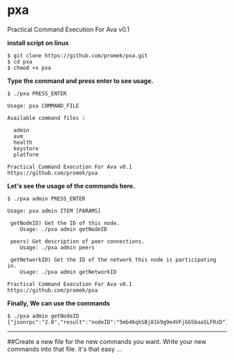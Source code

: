 # pxa

Practical Command Execution For Ava v0.1

**install script on linux**
```
$ git clone https://github.com/promek/pxa.git
$ cd pxa
$ chmod +x pxa
```

**Type the command and press enter to see usage.**
```
$ ./pxa PRESS_ENTER

Usage: pxa COMMAND_FILE

Available command files : 

  admin
  avm
  health
  keystore
  platform

Practical Command Execution For Ava v0.1
https://github.com/promek/pxa
```
**Let's see the usage of the commands here.**

```
$ ./pxa admin PRESS_ENTER

Usage: pxa admin ITEM [PARAMS]

 getNodeID) Get the ID of this node.                                          
    Usage: ./pxa admin getNodeID
    
 peers) Get description of peer connections.                                  
    Usage: ./pxa admin peers
    
 getNetworkID) Get the ID of the network this node is participating in.       
    Usage: ./pxa admin getNetworkID

Practical Command Execution For Ava v0.1
https://github.com/promek/pxa
```

**Finally, We can use the commands**
```
$ ./pxa admin getNodeID
{"jsonrpc":"2.0","result":"nodeID":"5mb46qkSBj81k9g9e4VFjGGSbaaSLFRzD"},"id":1}
```

---

##Create a new file for the new commands you want. Write your new commands into that file. it's that easy ...



